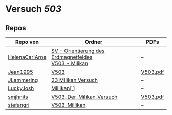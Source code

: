 # Versuch *503*

## Repos

|                Repo von                |                                                                                                                       Ordner                                                                                                                        |                                                            PDFs                                                             |
|----------------------------------------|-----------------------------------------------------------------------------------------------------------------------------------------------------------------------------------------------------------------------------------------------------|-----------------------------------------------------------------------------------------------------------------------------|
|[HelenaCarlArne](../repo/HelenaCarlArne)|[SV - Orientierung des Erdmagnetfeldes](https://github.com/HelenaCarlArne/ProtokolleAP/tree/master/SV%20-%20Orientierung%20des%20Erdmagnetfeldes)<br/>[V503 - Milikan](https://github.com/HelenaCarlArne/ProtokolleAP/tree/master/V503%20-%20Milikan)|–                                                                                                                            |
|[Jean1995](../repo/Jean1995)            |[V503](https://github.com/Jean1995/Praktikum/tree/master/V503)                                                                                                                                                                                       |[V503.pdf](https://github.com/Jean1995/Praktikum/blob/master/Protokolle_Fertig/V503.pdf)                                     |
|[JLammering](../repo/JLammering)        |[23 Milikan Versuch](https://github.com/JLammering/Physikalisches-Praktikum/tree/master/23%20Milikan%20Versuch)                                                                                                                                      |–                                                                                                                            |
|[LuckyJosh](../repo/LuckyJosh)          |[Millikan[ ]](https://github.com/LuckyJosh/APPhysik/tree/master/Millikan[%20])                                                                                                                                                                       |–                                                                                                                            |
|[smjhnits](../repo/smjhnits)            |[V503_Der_Milikan_Versuch](https://github.com/smjhnits/Praktikum_TU_D_16-17/tree/master/Anf%C3%A4ngerpraktikum/Protokolle/V503_Der_Milikan_Versuch)                                                                                                  |[V503.pdf](https://github.com/smjhnits/Praktikum_TU_D_16-17/blob/master/Anf%C3%A4ngerpraktikum/Fertige%20Protokolle/V503.pdf)|
|[stefangri](../repo/stefangri)          |[V503_Millikan](https://github.com/stefangri/s_s_productions/tree/master/PHY341/V503_Millikan)                                                                                                                                                       |–                                                                                                                            |
